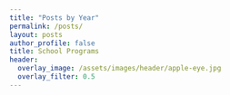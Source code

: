 ```yaml
---
title: "Posts by Year"
permalink: /posts/
layout: posts
author_profile: false
title: School Programs
header:
  overlay_image: /assets/images/header/apple-eye.jpg
  overlay_filter: 0.5
---
```

